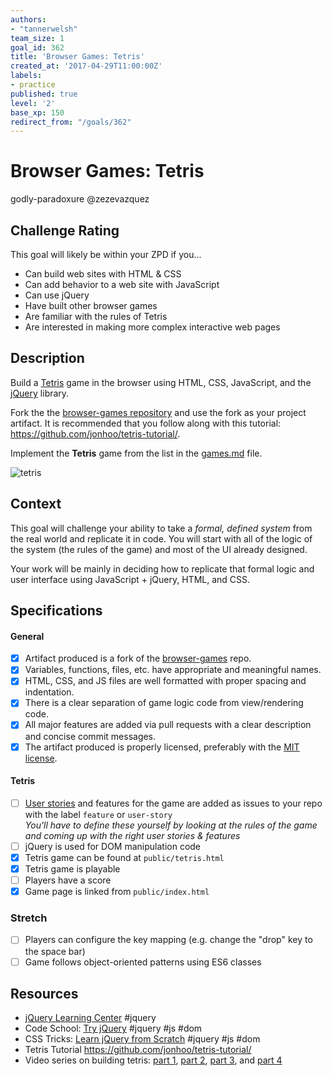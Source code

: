 ```yaml
---
authors:
- "tannerwelsh"
team_size: 1
goal_id: 362
title: 'Browser Games: Tetris'
created_at: '2017-04-29T11:00:00Z'
labels:
- practice
published: true
level: '2'
base_xp: 150
redirect_from: "/goals/362"
---
```


# Browser Games: Tetris

godly-paradoxure @zezevazquez

## Challenge Rating

This goal will likely be within your ZPD if you...

- Can build web sites with HTML & CSS
- Can add behavior to a web site with JavaScript
- Can use jQuery
- Have built other browser games
- Are familiar with the rules of Tetris
- Are interested in making more complex interactive web pages

## Description

Build a [Tetris](https://en.wikipedia.org/wiki/Tetris) game in the browser using HTML, CSS, JavaScript, and the [jQuery][jquery] library.

Fork the the [browser-games repository][browser-games] and use the fork as your project artifact. It is recommended that you follow along with this tutorial: https://github.com/jonhoo/tetris-tutorial/.

Implement the **Tetris** game from the list in the [games.md][games-list] file.

![tetris](https://cloud.githubusercontent.com/assets/709100/25557948/482ba5be-2cd1-11e7-8a3f-1cbc07138dbe.gif)

## Context

This goal will challenge your ability to take a _formal, defined system_ from the real world and replicate it in code. You will start with all of the logic of the system (the rules of the game) and most of the UI already designed.

Your work will be mainly in deciding how to replicate that formal logic and user interface using JavaScript + jQuery, HTML, and CSS.

## Specifications

#### General

- [X] Artifact produced is a fork of the [browser-games][browser-games] repo.
- [X] Variables, functions, files, etc. have appropriate and meaningful names.
- [X] HTML, CSS, and JS files are well formatted with proper spacing and indentation.
- [X] There is a clear separation of game logic code from view/rendering code.
- [X] All major features are added via pull requests with a clear description and concise commit messages.
- [X] The artifact produced is properly licensed, preferably with the [MIT license][mit-license].

#### Tetris

- [ ] [User stories](http://searchsoftwarequality.techtarget.com/definition/user-story) and features for the game are added as issues to your repo with the label `feature` or `user-story`
  <br>_You'll have to define these yourself by looking at the rules of the game and coming up with the right user stories & features_
- [ ] jQuery is used for DOM manipulation code
- [X] Tetris game can be found at `public/tetris.html`
- [X] Tetris game is playable
- [ ] Players have a score
- [X] Game page is linked from `public/index.html`

### Stretch

- [ ] Players can configure the key mapping (e.g. change the "drop" key to the space bar)
- [ ] Game follows object-oriented patterns using ES6 classes

## Resources

- [jQuery Learning Center](https://learn.jquery.com/) #jquery
- Code School: [Try jQuery](https://www.codeschool.com/courses/try-jquery) #jquery #js #dom
- CSS Tricks: [Learn jQuery from Scratch](https://css-tricks.com/lodge/learn-jquery/) #jquery #js #dom
- Tetris Tutorial https://github.com/jonhoo/tetris-tutorial/
- Video series on building tetris: [part 1](https://www.youtube.com/watch?v=Z3wvP27eW98), [part 2](https://www.youtube.com/watch?v=JRcjqwktccc), [part 3](https://www.youtube.com/watch?v=pSPx2JXSRfM), and [part 4](https://www.youtube.com/watch?v=TZrRS14G8Ns)


[browser-games]: https://github.com/GuildCrafts/browser-games
[games-list]: https://github.com/GuildCrafts/browser-games/blob/master/games.md
[mit-license]: https://opensource.org/licenses/MIT

[jquery]: https://jquery.com/
